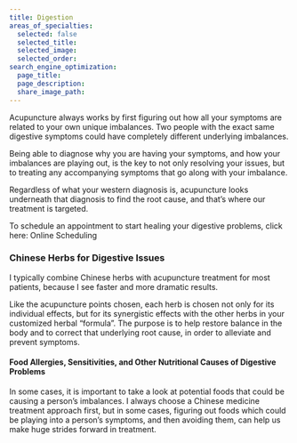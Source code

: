 ```yaml
---
title: Digestion
areas_of_specialties:
  selected: false
  selected_title: 
  selected_image:
  selected_order:
search_engine_optimization:
  page_title:
  page_description:
  share_image_path:
---
```


Acupuncture always works by first figuring out how all your symptoms are related to your own unique imbalances. Two people with the exact same digestive symptoms could have completely different underlying imbalances.

Being able to diagnose why you are having your symptoms, and how your imbalances are playing out, is the key to not only resolving your issues, but to treating any accompanying symptoms that go along with your imbalance.

Regardless of what your western diagnosis is, acupuncture looks underneath that diagnosis to find the root cause, and that’s where our treatment is targeted.

To schedule an appointment to start healing your digestive problems, click here: Online Scheduling

### Chinese Herbs for Digestive Issues

I typically combine Chinese herbs with acupuncture treatment for most patients, because I see faster and more dramatic results.

Like the acupuncture points chosen, each herb is chosen not only for its individual effects, but for its synergistic effects with the other herbs in your customized herbal “formula”. The purpose is to help restore balance in the body and to correct that underlying root cause, in order to alleviate and prevent symptoms.

#### Food Allergies, Sensitivities, and Other Nutritional Causes of Digestive Problems

In some cases, it is important to take a look at potential foods that could be causing a person’s imbalances. I always choose a Chinese medicine treatment approach first, but in some cases, figuring out foods which could be playing into a person’s symptoms, and then avoiding them, can help us make huge strides forward in treatment.